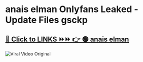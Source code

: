 
 # anais elman Onlyfans Leaked - Update Files gsckp

## <h2><a href="https://clipsfans.com/anais_elman&ref=git">🔗 Click to LINKS ⏩⏩ 👉 🟢 anais elman </a></h2>

<a href="https://clipsfans.com/anais_elman&ref=git" rel="nofollow" data-target="animated-image.originalLink"><img src="https://i.ibb.co.com/xMMVF88/686577567.gif" alt="Viral Video Original" style="max-width: 100%; display: inline-block;" data-target="animated-image.originalImage"></a>

